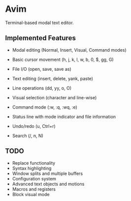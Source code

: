 # Avim

Terminal-based modal text editor.

## Implemented Features

- Modal editing (Normal, Insert, Visual, Command modes)
- Basic cursor movement (h, j, k, l, w, b, 0, $, gg, G)
- File I/O (open, save, save as)
- Text editing (insert, delete, yank, paste)
- Line operations (dd, yy, o, O)
- Visual selection (character and line-wise)
- Command mode (:w, :q, :wq, :e)
- Status line with mode indicator and file information
- Undo/redo (u, Ctrl+r)

- Search (/, n, N)

## TODO
- Replace functionality
- Syntax highlighting
- Window splits and multiple buffers
- Configuration system
- Advanced text objects and motions
- Macros and registers
- Block visual mode
